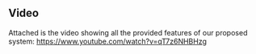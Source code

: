 ## Video
Attached is the video showing all the provided features of our proposed system:
https://www.youtube.com/watch?v=qT7z6NHBHzg
